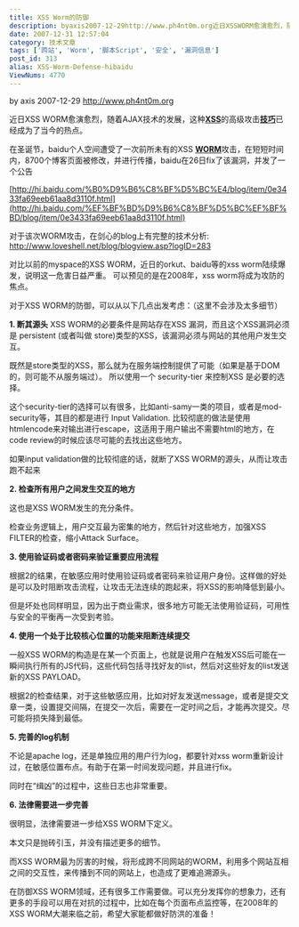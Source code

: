 ```yaml
---
title: XSS Worm的防御
description: byaxis2007-12-29http://www.ph4nt0m.org近日XSSWORM愈演愈烈，随着AJAX技术的发展，这种XSS的高级攻击技巧已经成为了当今的热点。在圣诞节，baidu个人空间遭受了一次前所未有的XSSWORM攻击，在短短时间内，8700个博客页面被修改，并进行传播，baidu在26日fix了该漏洞，并发了一个公告http://hi.baidu.com/%B0%D9%B6%C8%BF%D5%BC%E4/blog/item/0e3433fa69eeb61aa8d3110f.html对于该次WORM攻击，在剑心的blog上有完整的技术分析:..........................
date: 2007-12-31 12:57:04
category: 技术文章
tags: ['跨站', 'Worm', '脚本Script', '安全', '漏洞信息']
post_id: 313
alias: XSS-Worm-Defense-hibaidu
ViewNums: 4770
---
```


by axis
2007-12-29
<http://www.ph4nt0m.org>

近日XSS WORM愈演愈烈，随着AJAX技术的发展，这种[**XSS**](/tags/%E8%B7%A8%E7%AB%99)的高级攻击[**技巧**](/tags/%E6%8A%80%E5%B7%A7)已经成为了当今的热点。

在圣诞节，baidu个人空间遭受了一次前所未有的XSS [**WORM**](/tags/Worm)攻击，在短短时间内，8700个博客页面被修改，并进行传播，baidu在26日fix了该漏洞，并发了一个公告

[http://hi.baidu.com/%B0%D9%B6%C8%BF%D5%BC%E4/blog/item/0e3433fa69eeb61aa8d3110f.html](http://hi.baidu.com/%EF%BF%BD%D9%B6%C8%BF%D5%BC%EF%BF%BD/blog/item/0e3433fa69eeb61aa8d3110f.html)

对于该次WORM攻击，在剑心的blog上有完整的技术分析:
<http://www.loveshell.net/blog/blogview.asp?logID=283>

对比以前的myspace的XSS WORM，近日的orkut、baidu等的xss worm陆续爆发，说明这一危害日益严重。 可以预见的是在2008年，xss worm将成为攻防的焦点。

对于XSS WORM的防御，可以从以下几点出发考虑：（这里不会涉及太多细节）

**1. 断其源头**
XSS WORM的必要条件是网站存在XSS 漏洞，而且这个XSS漏洞必须是 persistent (或者叫做 store)类型的XSS，该漏洞必须与网站的其他用户发生交互。

既然是store类型的XSS，那么就为在服务端控制提供了可能（如果是基于DOM的，则可能不从服务端过）。 所以使用一个 security-tier 来控制XSS 是必要的选择。

这个security-tier的选择可以有很多，比如anti-samy一类的项目，或者是mod-security等，其目的都是进行 Input Validation. 比较彻底的做法是使用 htmlencode来对输出进行escape，这适用于用户输出不需要html的地方，在code review的时候应该尽可能的去找出这些地方。

如果input validation做的比较彻底的话，就断了XSS WORM的源头，从而让攻击跑不起来

**2. 检查所有用户之间发生交互的地方**

这也是XSS WORM发生的充分条件。

检查业务逻辑上，用户交互最为密集的地方，然后针对这些地方，加强XSS FILTER的检查，缩小Attack Surface。

**3. 使用验证码或者密码来验证重要应用流程**

根据2的结果，在敏感应用时使用验证码或者密码来验证用户身份。这样做的好处是可以及时阻断攻击流程，让攻击无法连续的跑起来，将XSS的影响降低到最小。

但是坏处也同样明显，因为出于商业需求，很多地方可能无法使用验证码，可用性与安全的平衡再一次受到考验。

**4. 使用一个处于比较核心位置的功能来阻断连续提交**

一般XSS WORM的构造是在某一个页面上，也就是说用户在触发XSS后可能在一瞬间执行所有的JS代码，这些代码包括寻找好友的list，然后对这些好友的list发送新的XSS PAYLOAD。

根据2的检查结果，对于这些敏感应用，比如对好友发送message，或者是提交文章一类，设置提交间隔，在提交一次后，需要在一定时间之后，才能再次提交。尽可能将损失降到最低。

**5. 完善的log机制**

不论是apache log，还是单独应用的用户行为log，都要针对xss worm重新设计过，在敏感位置布点。有助于在第一时间发现问题，并且进行fix。

同时在“缉凶”的过程中，这些日志也非常重要。

**6. 法律需要进一步完善**

很明显，法律需要进一步给XSS WORM下定义。

本文只是抛砖引玉，并没有描述更多的细节。

而XSS WORM最为厉害的时候，将形成跨不同网站的WORM，利用多个网站互相之间的交互性，来传播到不同的网站上，也造成了更难追溯源头。

在防御XSS WORM领域，还有很多工作需要做。可以充分发挥你的想象力，还有更多的手段可以用在对抗的过程中，比如在每个页面布点监控等，在2008年的XSS WORM大潮来临之前，希望大家能都做好防洪的准备！

